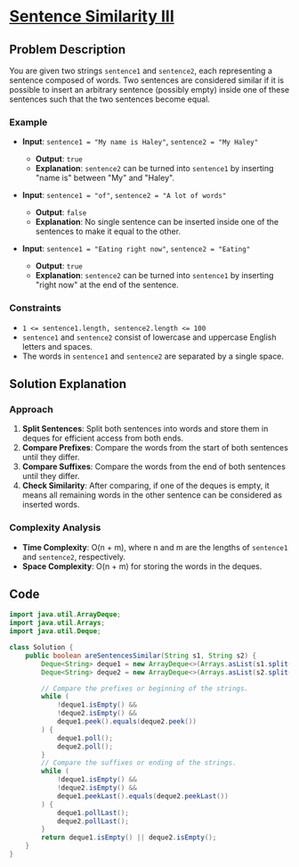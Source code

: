 # [Sentence Similarity III](https://leetcode.com/problems/sentence-similarity-iii/description/?envType=daily-question&envId=2024-10-06)

## Problem Description
You are given two strings `sentence1` and `sentence2`, each representing a sentence composed of words. Two sentences are considered similar if it is possible to insert an arbitrary sentence (possibly empty) inside one of these sentences such that the two sentences become equal. 

### Example
- **Input**: `sentence1 = "My name is Haley"`, `sentence2 = "My Haley"`
  - **Output**: `true`
  - **Explanation**: `sentence2` can be turned into `sentence1` by inserting "name is" between "My" and "Haley".

- **Input**: `sentence1 = "of"`, `sentence2 = "A lot of words"`
  - **Output**: `false`
  - **Explanation**: No single sentence can be inserted inside one of the sentences to make it equal to the other.

- **Input**: `sentence1 = "Eating right now"`, `sentence2 = "Eating"`
  - **Output**: `true`
  - **Explanation**: `sentence2` can be turned into `sentence1` by inserting "right now" at the end of the sentence.

### Constraints
- `1 <= sentence1.length, sentence2.length <= 100`
- `sentence1` and `sentence2` consist of lowercase and uppercase English letters and spaces. 
- The words in `sentence1` and `sentence2` are separated by a single space.

## Solution Explanation

### Approach
1. **Split Sentences**: Split both sentences into words and store them in deques for efficient access from both ends.
2. **Compare Prefixes**: Compare the words from the start of both sentences until they differ.
3. **Compare Suffixes**: Compare the words from the end of both sentences until they differ.
4. **Check Similarity**: After comparing, if one of the deques is empty, it means all remaining words in the other sentence can be considered as inserted words.

### Complexity Analysis
- **Time Complexity**: O(n + m), where n and m are the lengths of `sentence1` and `sentence2`, respectively.
- **Space Complexity**: O(n + m) for storing the words in the deques.

## Code
```java
import java.util.ArrayDeque;
import java.util.Arrays;
import java.util.Deque;

class Solution {
    public boolean areSentencesSimilar(String s1, String s2) {
        Deque<String> deque1 = new ArrayDeque<>(Arrays.asList(s1.split(" ")));
        Deque<String> deque2 = new ArrayDeque<>(Arrays.asList(s2.split(" ")));

        // Compare the prefixes or beginning of the strings.
        while (
            !deque1.isEmpty() &&
            !deque2.isEmpty() &&
            deque1.peek().equals(deque2.peek())
        ) {
            deque1.poll();
            deque2.poll();
        }
        // Compare the suffixes or ending of the strings.
        while (
            !deque1.isEmpty() &&
            !deque2.isEmpty() &&
            deque1.peekLast().equals(deque2.peekLast())
        ) {
            deque1.pollLast();
            deque2.pollLast();
        }
        return deque1.isEmpty() || deque2.isEmpty();
    }
}
